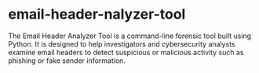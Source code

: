 # email-header-nalyzer-tool
The Email Header Analyzer Tool is a command-line forensic tool built using Python. It is designed to help investigators and cybersecurity analysts examine email headers to detect suspicious or malicious activity such as phishing or fake sender information.
